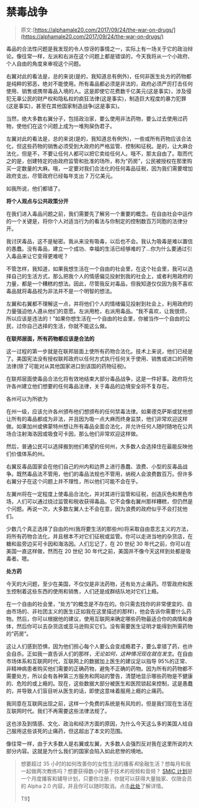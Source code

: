 # 禁毒战争

> 原文:[https://alphamale20.com/2017/09/24/the-war-on-drugs/](https://alphamale20.com/2017/09/24/the-war-on-drugs/)

毒品的合法性问题是我发现的令人惊讶的事情之一，实际上有一场关于它的政治辩论。像往常一样，左派和右派在这个问题上都是错误的，今天我将从一个小政府、个人自由的角度来审视这个问题。

右翼对此的看法是，总的来说(是的，我知道总有例外)，任何非医生处方的药物都是纯粹的邪恶，绝对不能使用。所有毒品都必须是非法的，政府必须严厉打击任何使用、销售或携带毒品入境的人。这是即使它花费数千亿美元(这是事实)，涉及侵犯无辜公民的财产权和隐私权的疯狂法律(这是事实)，制造巨大程度的暴力犯罪(这是事实)，甚至在其他国家制造战争(这是事实)。

当然，绝大多数右翼分子，包括政治家，要么使用非法药物，要么过去使用过药物，使他们在这个问题上成为一堆狗屎伪君子。

左翼对此的看法是，总的来说(是的，我知道总有例外)，一些或所有药物应该合法化，但这些药物的销售必须受到大政府的严格监管、控制和征税。是的，让大麻合法化，但是不，不要让任何人都可以把它卖给任何人。哦不，那太自由了。取而代之的是，创建特定的由政府监管和批准的场所，称为“药房”，公民被授权在那里购买一定数量的大麻。哦，一定要对我们合法化的任何毒品征税，因为我们需要增加政府支出，尽管政府已经每年支出 7 万亿美元。

如我所说，他们都错了。

**将个人观点与公共政策分开**

在我们进入毒品问题之前，我们需要先了解另一个重要的概念。在自由社会中运作的一个关键是，将你个人对适当行为的看法与你制定的控制数百万同胞的法律分开。

我讨厌毒品，这不是秘密。我从来没有吸毒，以后也不会。我认为吸毒是难以置信的愚蠢。没有毒品，建立一个成功、幸福的生活已经够难的了…你为什么要通过引入毒品来让它变得更难呢？

不管怎样，我知道，如果我想生活在一个自由的社会里，在这个社会里，我可以选择自己的生活方式，那么把我个人的情感偏见投射到我的社会上，或者利用政府的力量，都是一个糟糕的想法。因此，尽管我反对毒品，但我知道仅仅因为我不喜欢毒品就将毒品视为非法并不是一个明智的想法。

左翼和右翼都不理解这一点，并将他们个人的情绪偏见投射到社会上，利用政府的力量强迫他人遵从他们的意愿。左派用枪，右派用毒品。“我不喜欢，让我很烦，所以应该是违法的！”如果你想生活在一个自由的社会里，你被当作一个自由的公民，过你自己选择的生活，你就不能这么做。

**在联邦层面，所有药物都应该是合法的**

这一过程的第一步就是在联邦层面上使所有药物合法化。技术上来说，他们已经是了。美国宪法没有授权联邦政府以任何方式执行任何关于使用、销售或进口的药物法律(除了可能对从其他国家进口到该国的药物征税)。

在联邦层面使毒品合法化将有效地结束大部分毒品战争，这是一件好事。政府将允许各州建立他们想要的任何毒品法律，关于毒品的边境安全将不复存在。

各州可以为所欲为

在州一级，应该允许各州颁布他们想颁布的任何禁毒法律。如果德克萨斯或犹他想让所有的毒品都成为非法，并且因为吸一点大麻而终身监禁，他们非常欢迎这样做。如果加州或佛蒙特州想让所有毒品全面合法化，并允许任何人随时随地在公共场合注射海洛因或吸食可卡因，那么他们非常欢迎这样做。

然后，普通公民可以选择搬到他们希望的任何州，大多数人会选择住在最能反映他们价值体系的州。

右翼反毒品国家会在他们自己的州内和边界上进行愚蠢、浪费、小型的反毒品战争。既然毒品法不管用，他们的毒品法规也不管用，纳税人会浪费数百万。但许多右翼分子在这个问题上并不理性，所以他们可能不会在乎。

左翼州将在一定程度上使毒品合法化，并对其进行监管和征税，创造灰色和黑色市场，人们可以通过绕过监管和税收获得毒品。它不会像右翼州那样糟糕，但仍然是个问题。再说一次，大多数左翼人士不会在意，因为浪费的政府似乎不会打扰他们。

少数几个真正选择了自由的州(我将要生活的那些州)将采取自由意志主义的方法，将所有药物合法化，并且根本不对它们征税或监管。你可以走进当地的杂货店，在糖和盐旁边买可卡因和海洛因。人们忘记了，在 20 世纪 30 年代之前，你可以在美国一直这样做，然而在 20 世纪 30 年代之前，美国并不像今天这样到处都是吸毒者。嗯。

**处方药**

今天的大问题，至少在美国，不仅仅是非法药物，还有处方止痛药。尽管政府和医生控制着这些东西的使用和销售，人们还是成群结队地对它们上瘾。

在一个自由的社会里，“处方”的概念是不存在的。你只需去找你的非常便宜的、自由市场的、非社团主义的医生(正如我在这里描述的那样)，他会告诉你需要什么药物。然后，你可以根据他的建议，使用互联网来确定哪些药物最适合你的病情和身体，然后你可以去杂货店或亚马逊购买它们。没有需要医生证明才能得到所需药物的“药房”。

这让人们感到恐惧，因为他们担心每个人要么会变成瘾君子，要么拿错了药，也许会自杀。正如我一直告诉人们的那样，*无论如何，这种情况现在就在发生*。在自由市场体系和互联网时代，互联网上的数据加上医生的建议足以指导 95%的正常、非精神病患者购买他们需要的正确药物，避免不正确的药物。因为所有的药物都不需要处方，所以会有各种第三方服务和网站的警告，清楚地显示哪些药物是不健康的、危险的或上瘾的。现在，这些数据大部分被医生和医院锁起来控制，这是愚蠢的，并导致人们盲目听从医生的话，即使这意味着服用上瘾的止痛药。

我同意在互联网出现之前，这样一个免费的系统是有风险的，但是我们现在生活在互联网时代。我们不再需要这些法律法规了。

这也涉及到情感、文化、政治和经济方面的原因，为什么今天这么多的美国人给自己服用这些该死的止痛药，但这超出了本文的范围。

像往常一样，由于大多数人是右翼或左翼，大多数人会强烈反对我在这里所说的大部分内容。这就是为什么我们的国家会陷入如此悲惨的境地。

> 想要超过 35 小时的如何改善你的女性生活的播客*和*金融生活？想每月和我一起做两次教练吗？想要获得数小时基于技术的视频和音频？ [SMIC 计划](https://alphamale20.kartra.com/page/vIL17)是一个月度播客和辅导计划，只要你注册，你就可以获得大量独家、仅限会员的 Alpha 2.0 内容，并且你可以随时取消。点击[此处](https://alphamale20.kartra.com/page/vIL17)了解详情。
> 
> T9】